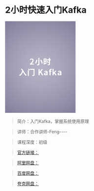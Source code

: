 # 2小时快速入门Kafka

![img](../../assets/Ciqah16YJ_uAKag_AADOSuUsJD0701.png)

> 简介：入门Kafka，掌握系统使用原理

> 讲师：合作讲师-Feng----

> 课程深度：初级

> [官方链接：]()

> [阿里网盘：]()

> [百度网盘：]()

> [夸克网盘：]()
